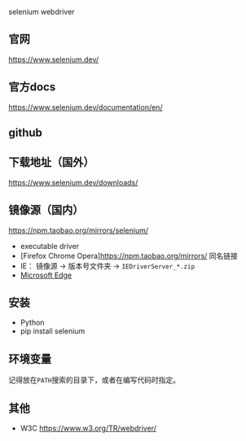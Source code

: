 selenium webdriver

## 官网
https://www.selenium.dev/

## 官方docs
https://www.selenium.dev/documentation/en/

## github

## 下载地址（国外）
https://www.selenium.dev/downloads/

## 镜像源（国内）
https://npm.taobao.org/mirrors/selenium/

- executable driver 
 - [Firefox Chrome Opera]https://npm.taobao.org/mirrors/ 同名链接
 - IE： 镜像源 -> 版本号文件夹 -> `IEDriverServer_*.zip`
 - [Microsoft Edge](https://developer.microsoft.com/en-us/microsoft-edge/tools/webdriver/#downloads)

## 安装
- Python
 - pip install selenium

## 环境变量
记得放在`PATH`搜索的目录下，或者在编写代码时指定。

## 其他
- W3C
https://www.w3.org/TR/webdriver/
